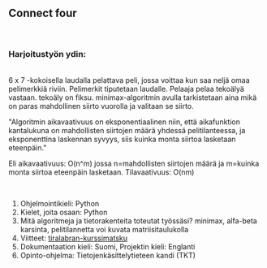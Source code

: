 



## Connect four

 <br />

### Harjoitustyön ydin: 
<br />
6 x 7 -kokoisella laudalla pelattava peli, jossa voittaa kun saa neljä omaa pelimerkkiä riviin. Pelimerkit tiputetaan laudalle. Pelaaja pelaa tekoälyä vastaan. tekoäly on fiksu. minimax-algoritmin avulla tarkistetaan aina mikä on paras mahdollinen siirto vuorolla ja valitaan se siirto. 

<br />

"Algoritmin aikavaativuus on eksponentiaalinen niin, että aikafunktion kantalukuna on mahdollisten siirtojen määrä yhdessä pelitilanteessa, ja eksponenttina laskennan syvyys, siis kuinka monta siirtoa lasketaan eteenpäin." 


Eli aikavaativuus: O(n^m) jossa n=mahdollisten siirtojen määrä ja m=kuinka monta siirtoa eteenpäin lasketaan. Tilavaativuus: O(nm)

 <br />

1. Ohjelmointikieli: Python
2. Kielet, joita osaan: Python
3. Mitä algoritmeja ja tietorakenteita toteutat työssäsi? minimax, alfa-beta karsinta, pelitilannetta voi kuvata matriisitaulukolla
4. Viitteet: [tiralabran-kurssimatsku](https://tiralabra.github.io/2023_p4/fi/aiheet/minimax.pdf)
5. Dokumentaation kieli: Suomi, Projektin kieli: Englanti
6. Opinto-ohjelma: Tietojenkäsittelytieteen kandi (TKT)

